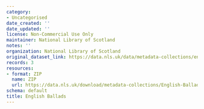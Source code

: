 ```yaml
---
category:
- Uncategorised
date_created: ''
date_updated: ''
license: Non-Commercial Use Only
maintainer: National Library of Scotland
notes: ''
organization: National Library of Scotland
original_dataset_link: https://data.nls.uk/data/metadata-collections/english-ballads/
records: 3
resources:
- format: ZIP
  name: ZIP
  url: https://data.nls.uk/download/metadata-collections/English-Ballads.zip
schema: default
title: English Ballads
---
```

